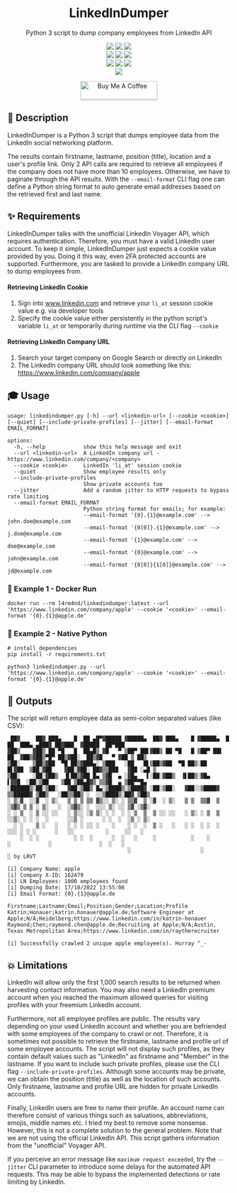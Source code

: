 <div align="center" width="100%">
    <h1>LinkedInDumper</h1>
    <p>Python 3 script to dump company employees from LinkedIn API</p><p>
    <a target="_blank" href="https://github.com/l4rm4nd"><img src="https://img.shields.io/badge/maintainer-LRVT-orange" /></a>
    <a target="_blank" href="https://GitHub.com/l4rm4nd/LinkedInDumper/graphs/contributors/"><img src="https://img.shields.io/github/contributors/l4rm4nd/LinkedInDumper.svg" /></a>
    <a target="_blank" href="https://github.com/PyCQA/bandit"><img src="https://img.shields.io/badge/security-bandit-yellow.svg"/></a><br>
    <a target="_blank" href="https://GitHub.com/l4rm4nd/LinkedInDumper/commits/"><img src="https://img.shields.io/github/last-commit/l4rm4nd/LinkedInDumper.svg" /></a>
    <a target="_blank" href="https://GitHub.com/l4rm4nd/LinkedInDumper/issues/"><img src="https://img.shields.io/github/issues/l4rm4nd/LinkedInDumper.svg" /></a>
    <a target="_blank" href="https://github.com/l4rm4nd/LinkedInDumper/issues?q=is%3Aissue+is%3Aclosed"><img src="https://img.shields.io/github/issues-closed/l4rm4nd/LinkedInDumper.svg" /></a><br>
        <a target="_blank" href="https://github.com/l4rm4nd/LinkedInDumper/stargazers"><img src="https://img.shields.io/github/stars/l4rm4nd/LinkedInDumper.svg?style=social&label=Star" /></a>
    <a target="_blank" href="https://github.com/l4rm4nd/LinkedInDumper/network/members"><img src="https://img.shields.io/github/forks/l4rm4nd/LinkedInDumper.svg?style=social&label=Fork" /></a>
    <a target="_blank" href="https://github.com/l4rm4nd/LinkedInDumper/watchers"><img src="https://img.shields.io/github/watchers/l4rm4nd/LinkedInDumper.svg?style=social&label=Watch" /></a><br>
    <a target="_blank" href="https://hub.docker.com/r/l4rm4nd/linkedindumper"><img src="https://badgen.net/badge/icon/l4rm4nd%2Flinkedindumper:latest?icon=docker&label" /></a><br><p>
    <a href="https://www.buymeacoffee.com/LRVT" target="_blank"><img src="https://www.buymeacoffee.com/assets/img/custom_images/orange_img.png" alt="Buy Me A Coffee" style="height: 41px !important;width: 174px !important;box-shadow: 0px 3px 2px 0px rgba(190, 190, 190, 0.5) !important;-webkit-box-shadow: 0px 3px 2px 0px rgba(190, 190, 190, 0.5) !important;" ></a>
</div>

## 💬 Description

LinkedInDumper is a Python 3 script that dumps employee data from the LinkedIn social networking platform.

The results contain firstname, lastname, position (title), location and a user's profile link. Only 2 API calls are required to retrieve all employees if the company does not have more than 10 employees. Otherwise, we have to paginate through the API results. With the `--email-format` CLI flag one can define a Python string format to auto generate email addresses based on the retrieved first and last name.

## ✨ Requirements

LinkedInDumper talks with the unofficial LinkedIn Voyager API, which requires authentication. Therefore, you must have a valid LinkedIn user account. To keep it simple, LinkedInDumper just expects a cookie value provided by you. Doing it this way, even 2FA protected accounts are supported. Furthermore, you are tasked to provide a LinkedIn company URL to dump employees from.

#### Retrieving LinkedIn Cookie

1. Sign into www.linkedin.com and retrieve your ``li_at`` session cookie value e.g. via developer tools
2. Specify the cookie value either persistently in the python script's variable ``li_at`` or temporarily during runtime via the CLI flag ``--cookie``

#### Retrieving LinkedIn Company URL

1. Search your target company on Google Search or directly on LinkedIn
2. The LinkedIn company URL should look something like this: https://www.linkedin.com/company/apple

## 🎓 Usage

````
usage: linkedindumper.py [-h] --url <linkedin-url> [--cookie <cookie>] [--quiet] [--include-private-profiles] [--jitter] [--email-format EMAIL_FORMAT]

options:
  -h, --help            show this help message and exit
  --url <linkedin-url>  A LinkedIn company url - https://www.linkedin.com/company/<company>
  --cookie <cookie>     LinkedIn 'li_at' session cookie
  --quiet               Show employee results only
  --include-private-profiles
                        Show private accounts too
  --jitter              Add a random jitter to HTTP requests to bypass rate limiting
  --email-format EMAIL_FORMAT
                        Python string format for emails; for example:
                        --email-format '{0}.{1}@example.com' --> john.doe@example.com
                        --email-format '{0[0]}.{1}@example.com' --> j.doe@example.com
                        --email-format '{1}@example.com' --> doe@example.com
                        --email-format '{0}@example.com' --> john@example.com
                        --email-format '{0[0]}{1[0]}@example.com' --> jd@example.com
````

### 🐳 Example 1 - Docker Run

````
docker run --rm l4rm4nd/linkedindumper:latest --url 'https://www.linkedin.com/company/apple' --cookie '<cookie>' --email-format '{0}.{1}@apple.de'
````

### 🐍 Example 2 - Native Python

````
# install dependencies
pip install -r requirements.txt

python3 linkedindumper.py --url 'https://www.linkedin.com/company/apple' --cookie '<cookie>' --email-format '{0}.{1}@apple.de'
````

## 💎 Outputs

The script will return employee data as semi-colon separated values (like CSV):

````
 ██▓     ██▓ ███▄    █  ██ ▄█▀▓█████ ▓█████▄  ██▓ ███▄    █ ▓█████▄  █    ██  ███▄ ▄███▓ ██▓███  ▓█████  ██▀███  
▓██▒    ▓██▒ ██ ▀█   █  ██▄█▒ ▓█   ▀ ▒██▀ ██▌▓██▒ ██ ▀█   █ ▒██▀ ██▌ ██  ▓██▒▓██▒▀█▀ ██▒▓██░  ██▒▓█   ▀ ▓██ ▒ ██▒
▒██░    ▒██▒▓██  ▀█ ██▒▓███▄░ ▒███   ░██   █▌▒██▒▓██  ▀█ ██▒░██   █▌▓██  ▒██░▓██    ▓██░▓██░ ██▓▒▒███   ▓██ ░▄█ ▒
▒██░    ░██░▓██▒  ▐▌██▒▓██ █▄ ▒▓█  ▄ ░▓█▄   ▌░██░▓██▒  ▐▌██▒░▓█▄   ▌▓▓█  ░██░▒██    ▒██ ▒██▄█▓▒ ▒▒▓█  ▄ ▒██▀▀█▄  
░██████▒░██░▒██░   ▓██░▒██▒ █▄░▒████▒░▒████▓ ░██░▒██░   ▓██░░▒████▓ ▒▒█████▓ ▒██▒   ░██▒▒██▒ ░  ░░▒████▒░██▓ ▒██▒
░ ▒░▓  ░░▓  ░ ▒░   ▒ ▒ ▒ ▒▒ ▓▒░░ ▒░ ░ ▒▒▓  ▒ ░▓  ░ ▒░   ▒ ▒  ▒▒▓  ▒ ░▒▓▒ ▒ ▒ ░ ▒░   ░  ░▒▓▒░ ░  ░░░ ▒░ ░░ ▒▓ ░▒▓░
░ ░ ▒  ░ ▒ ░░ ░░   ░ ▒░░ ░▒ ▒░ ░ ░  ░ ░ ▒  ▒  ▒ ░░ ░░   ░ ▒░ ░ ▒  ▒ ░░▒░ ░ ░ ░  ░      ░░▒ ░      ░ ░  ░  ░▒ ░ ▒░
  ░ ░    ▒ ░   ░   ░ ░ ░ ░░ ░    ░    ░ ░  ░  ▒ ░   ░   ░ ░  ░ ░  ░  ░░░ ░ ░ ░      ░   ░░          ░     ░░   ░ 
    ░  ░ ░           ░ ░  ░      ░  ░   ░     ░           ░    ░       ░            ░               ░  ░   ░     
                                      ░                      ░                                         ░ by LRVT      

[i] Company Name: apple
[i] Company X-ID: 162479
[i] LN Employees: 1000 employees found
[i] Dumping Date: 17/10/2022 13:55:06
[i] Email Format: {0}.{1}@apple.de

Firstname;Lastname;Email;Position;Gender;Location;Profile
Katrin;Honauer;katrin.honauer@apple.de;Software Engineer at Apple;N/A;Heidelberg;https://www.linkedin.com/in/katrin-honauer
Raymond;Chen;raymond.chen@apple.de;Recruiting at Apple;N/A;Austin, Texas Metropolitan Area;https://www.linkedin.com/in/raytherecruiter

[i] Successfully crawled 2 unique apple employee(s). Hurray ^_-
````

## 💥 Limitations

LinkedIn will allow only the first 1,000 search results to be returned when harvesting contact information. You may also need a LinkedIn premium account when you reached the maximum allowed queries for visiting profiles with your freemium LinkedIn account.

Furthermore, not all employee profiles are public. The results vary depending on your used LinkedIn account and whether you are befriended with some employees of the company to crawl or not. Therefore, it is sometimes not possible to retrieve the firstname, lastname and profile url of some employee accounts. The script will not display such profiles, as they contain default values such as "LinkedIn" as firstname and "Member" in the lastname. If you want to include such private profiles, please use the CLI flag ``--include-private-profiles``. Although some accounts may be private, we can obtain the position (title) as well as the location of such accounts. Only firstname, lastname and profile URL are hidden for private LinkedIn accounts.

Finally, LinkedIn users are free to name their profile. An account name can therefore consist of various things such as saluations, abbreviations, emojis, middle names etc. I tried my best to remove some nonsense. However, this is not a complete solution to the general problem. Note that we are not using the official LinkedIn API. This script gathers information from the "unofficial" Voyager API.

If you perceive an error message like `maximum request exceeded`, try the `--jitter` CLI parameter to introduce some delays for the automated API requests. This may be able to bypass the implemented detections or rate limiting by LinkedIn.

